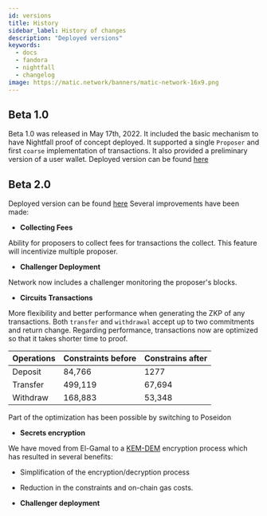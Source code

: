 ```yaml
---
id: versions
title: History
sidebar_label: History of changes
description: "Deployed versions"
keywords:
  - docs
  - fandora
  - nightfall
  - changelog
image: https://matic.network/banners/matic-network-16x9.png
---
```



## Beta 1.0
Beta 1.0 was released in May 17th, 2022. It included the basic mechanism to have Nightfall proof of concept deployed.
It supported a single `Proposer` and first `coarse` implementation of transactions. It also provided a preliminary
version of a user wallet.
Deployed version can be found [here](https://github.com/EYBlockchain/nightfall_3/commit/bc3e475de3e2877f14430f9599e5b38ea960765b)

## Beta 2.0
Deployed version can be found [here](https://github.com/EYBlockchain/nightfall_3/commit/4c2af01ac95af5ea6f5b40071d73a1624f06ba46)
Several improvements have been made:
- **Collecting Fees** 

Ability for proposers to collect fees for transactions the collect. This feature will incentivize multiple proposer.
- **Challenger Deployment**

Network now includes a challenger monitoring the proposer's blocks.
- **Circuits Transactions**

More flexibility and better performance when generating the ZKP of any transactions.  Both `transfer` and `withdrawal` accept up to two commitments and return change.
Regarding performance, transactions now are optimized so that it takes shorter time to proof.

| Operations| Constraints before | Constrains after | 
|-----------|--------------------|------------------|
| Deposit   | 84,766             |  1277            |
| Transfer  | 499,119	         | 67,694           |
| Withdraw  |  168,883           | 53,348           |

Part of the optimization has been possible by switching to Poseidon

- **Secrets encryption** 

We have moved from El-Gamal to a [KEM-DEM](../protocol/secrets) encryption process which has resulted in several benefits:
- Simplification of the encryption/decryption process
- Reduction in the constraints and on-chain gas costs. 

- **Challenger deployment**

